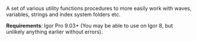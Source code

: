 A set of various utility functions procedures to more easily work with waves, variables, strings and index system folders etc.

**Requirements**: Igor Pro 9.03+ (You may be able to use on Igor 8, but unlikely anything earlier without errors).

